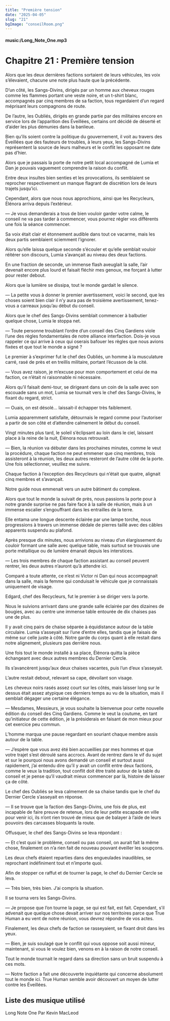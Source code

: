 ```yaml
---
title: "Première tension"
date: "2025-04-05"
slug: "21"
bgImage: "conseilRoom.png"
---
```


#### music:/Long_Note_One.mp3

# Chapitre 21 : Première tension

Alors que les deux dernières factions sortaient de leurs véhicules, les voix s’élevaient, chacune une note plus haute que la précédente.

D’un côté, les Sangs-Divins, dirigés par un homme aux cheveux rouges comme les flammes portant une veste noire, et un t-shirt blanc, accompagnés par cinq membres de sa faction, tous regardaient d’un regard méprisant leurs compagnons de route.

De l’autre, les Oubliés, dirigés en grande partie par des militaires encore en service lors de l’apparition des Éveillées, certains ont décidé de déserté et d’aider les plus démunies dans la banlieue.

Bien qu’ils soient contre la politique du gouvernement, il voit au travers des Éveillées que des fauteurs de troubles, à leurs yeux, les Sangs-Divins représentent la source de leurs malheurs et le conflit les opposant ne date pas d’hier.

Alors que je passais la porte de notre petit local accompagné de Lumia et Dan je pouvais vaguement comprendre la raison du conflit.

Entre deux insultes bien senties et les provocations, ils semblaient se reprocher respectivement un manque flagrant de discrétion lors de leurs trajets jusqu’ici.

Cependant, alors que nous nous approchions, ainsi que les Recycleurs, Élénora arriva depuis l’extérieur.

— Je vous demanderais a tous de bien vouloir garder votre calme, le conseil ne va pas tarder à commencer, vous pourrez régler vos différents une fois la séance commencer.

Sa voix était clair et étonnement audible dans tout ce vacarme, mais les deux partis semblaient sciemment l’ignorer.

Alors qu’elle laissa quelque seconde s’écouler et qu’elle semblait vouloir réitérer son discours, Lumia s’avançait au niveau des deux factions.

En une fraction de seconde, un immense flash aveuglait la salle, l’air devenait encore plus lourd et faisait fléchir mes genoux, me forçant à lutter pour rester debout.

Alors que la lumière se dissipa, tout le monde gardait le silence.

— La petite vous à donner le premier avertissement, voici le second, que les choses soient bien clair il n’y aura pas de troisième avertissement, tenez-vous a carreaux jusqu’au début du conseil.

Alors que le chef des Sangs-Divins semblait commencer à balbutier quelque chose, Lumia le stoppa net.

— Toute personne troublant l’ordre d’un conseil des Cinq Gardiens viole l’une des règles fondamentales de notre alliance interfaction. Dois-je vous rappeler ce qui arrive à ceux qui oserais bafouer les règles que nous avions fixées et que tout le monde a signé ?

Le premier à s’exprimer fut le chef des Oubliés, un homme à la musculature carré, rasé de près et en treillis militaire, portant l’écusson de la cité.

— Vous avez raison, je m’excuse pour mon comportement et celui de ma faction, ce n’était ni raisonnable ni nécessaire.

Alors qu’il faisait demi-tour, se dirigeant dans un coin de la salle avec son escouade sans un mot, Lumia se tournait vers le chef des Sangs-Divins, le fixant du regard, strict.

— Ouais, on est désolé… laissait-il échapper très faiblement.

Lumia apparemment satisfaite, détournais le regard comme pour l’autoriser a partir de son côté et d’attendre calmement le début du conseil.

Vingt minutes plus tard, le soleil s’éclipsant au loin dans le ciel, laissant place à la reine de la nuit, Élénora nous retrouvait.

— Bien, la réunion va débuter dans les prochaines minutes, comme le veut la procédure, chaque faction ne peut emmener que cinq membres, trois assisteront à la réunion, les deux autres resteront de l’autre côté de la porte. Une fois sélectionner, veuillez me suivre.

Chaque faction à l’exception des Recycleurs qui n’était que quatre, alignait cinq membres et s’avançait.

Notre guide nous emmenait vers un autre bâtiment du complexe.

Alors que tout le monde la suivait de près, nous passions la porte pour à notre grande surprise ne pas faire face à la salle de réunion, mais à un immense escalier s’engouffrant dans les entrailles de la terre.

Elle entama une longue descente éclairée par une lampe torche, nous progressions à travers un immense dédale de pierres taillé avec des câbles apparents suspendu au plafond.

Après presque dix minutes, nous arrivions au niveau d’un élargissement du couloir formant une salle avec quelque table, mais surtout se trouvais une porte métallique ou de lumière émanait depuis les interstices.

— Les trois membres de chaque faction assistant au conseil peuvent rentrer, les deux autres n’auront qu’à attendre ici.

Comparé a toute attente, ce n’est ni Victor ni Dan qui nous accompagnait dans la salle, mais la femme qui conduisait le véhicule que je connaissais uniquement de visage.

Edgard, chef des Recycleurs, fut le premier à se diriger vers la porte.

Nous le suivions arrivant dans une grande salle éclairée par des dizaines de bougies, avec au centre une immense table entourée de dix chaises pas une de plus.

Il y avait cinq pairs de chaise séparée à équidistance autour de la table circulaire. Lumia s’asseyait sur l’une d’entre elles, tandis que je faisais de même sur celle juste à côté.
Notre garde du corps quant à elle restait dans notre alignement, plusieurs pas derrière nous.

Une fois tout le monde installé à sa place, Élénora quitta la pièce échangeant avec deux autres membres du Dernier Cercle.

Ils s’avancèrent jusqu’aux deux chaises vacantes, puis l’un d’eux s’asseyait.

L’autre restait debout, relevant sa cape, dévoilant son visage.

Les cheveux noirs rasés assez court sur les côtés, mais laisser long sur le dessus était assez atypique ces derniers temps au vu de la situation, mais il semblait dégager une certaine élégance.

— Mesdames, Messieurs, je vous souhaite la bienvenue pour cette nouvelle édition du conseil des Cinq Gardiens. Comme le veut la coutume, en tant qu’initiateur de cette édition, je la présiderais en faisant de mon mieux pour cet exercice peu commun.

L’homme marqua une pause regardant en souriant chaque membre assis autour de la table.

— J’espère que vous avez été bien accueillies par mes hommes et que votre trajet s’est déroulé sans accrocs. Avant de rentrez dans le vif du sujet et sur le pourquoi nous avons demandé un conseil et surtout aussi rapidement, j’ai entendu dire qu’il y avait un conflit entre deux factions, comme le veux la tradition, tout conflit doit être traité autour de la table du conseil et je pense qu’il vaudrait mieux commencer par là, histoire de laisser ça de côté.

Le chef des Oubliés se leva calmement de sa chaise tandis que le chef du Dernier Cercle s’asseyait en réponse.

— Il se trouve que la faction des Sangs-Divins, une fois de plus, est incapable de faire preuve de retenue, lors de leur petite escapade en ville pour venir ici, ils n’ont rien trouvé de mieux que de balayer à l’aide de leurs pouvoirs des carcasses bloquants la route.

Offusquer, le chef des Sangs-Divins se leva répondant :

— Et c’est quoi le problème, conseil ou pas conseil, on aurait fait la même chose, finalement on n’a rien fait de nouveau pouvant éveiller les soupçons.

Les deux chefs étaient reparties dans des engueulades inaudibles, se reprochant indéfiniment tout et n’importe quoi.

Afin de stopper ce raffut et de tourner la page, le chef du Dernier Cercle se leva.

— Très bien, très bien. J’ai compris la situation.

Il se tourna vers les Sangs-Divins.

— Je propose que l’on tourne la page, se qui est fait, est fait. Cependant, s’il advenait que quelque chose devait arriver sur nos territoires parce que True Human a eu vent de notre réunion, vous devrez répondre de vos actes.

Finalement, les deux chefs de faction se rasseyaient, se fixant droit dans les yeux.

— Bien, je suis soulagé que le conflit qui vous oppose soit aussi mineur, maintenant, si vous le voulez bien, venons en à la raison de notre conseil.

Tout le monde tournait le regard dans sa direction sans un bruit suspendu à ces mots.

— Notre faction a fait une découverte inquiétante qui concerne absolument tout le monde ici. True Human semble avoir découvert un moyen de lutter contre les Éveillées.

## Liste des musique utilisé

Long Note One Par Kevin MacLeod